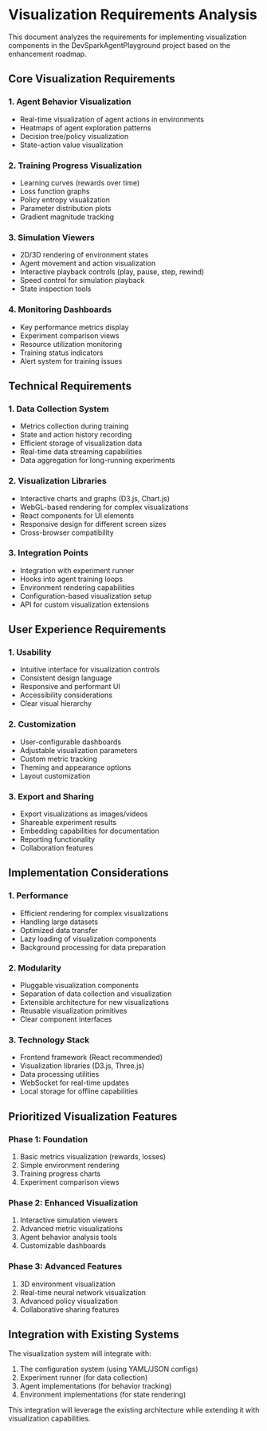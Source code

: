 # Visualization Requirements Analysis

This document analyzes the requirements for implementing visualization components in the DevSparkAgentPlayground project based on the enhancement roadmap.

## Core Visualization Requirements

### 1. Agent Behavior Visualization
- Real-time visualization of agent actions in environments
- Heatmaps of agent exploration patterns
- Decision tree/policy visualization
- State-action value visualization

### 2. Training Progress Visualization
- Learning curves (rewards over time)
- Loss function graphs
- Policy entropy visualization
- Parameter distribution plots
- Gradient magnitude tracking

### 3. Simulation Viewers
- 2D/3D rendering of environment states
- Agent movement and action visualization
- Interactive playback controls (play, pause, step, rewind)
- Speed control for simulation playback
- State inspection tools

### 4. Monitoring Dashboards
- Key performance metrics display
- Experiment comparison views
- Resource utilization monitoring
- Training status indicators
- Alert system for training issues

## Technical Requirements

### 1. Data Collection System
- Metrics collection during training
- State and action history recording
- Efficient storage of visualization data
- Real-time data streaming capabilities
- Data aggregation for long-running experiments

### 2. Visualization Libraries
- Interactive charts and graphs (D3.js, Chart.js)
- WebGL-based rendering for complex visualizations
- React components for UI elements
- Responsive design for different screen sizes
- Cross-browser compatibility

### 3. Integration Points
- Integration with experiment runner
- Hooks into agent training loops
- Environment rendering capabilities
- Configuration-based visualization setup
- API for custom visualization extensions

## User Experience Requirements

### 1. Usability
- Intuitive interface for visualization controls
- Consistent design language
- Responsive and performant UI
- Accessibility considerations
- Clear visual hierarchy

### 2. Customization
- User-configurable dashboards
- Adjustable visualization parameters
- Custom metric tracking
- Theming and appearance options
- Layout customization

### 3. Export and Sharing
- Export visualizations as images/videos
- Shareable experiment results
- Embedding capabilities for documentation
- Reporting functionality
- Collaboration features

## Implementation Considerations

### 1. Performance
- Efficient rendering for complex visualizations
- Handling large datasets
- Optimized data transfer
- Lazy loading of visualization components
- Background processing for data preparation

### 2. Modularity
- Pluggable visualization components
- Separation of data collection and visualization
- Extensible architecture for new visualizations
- Reusable visualization primitives
- Clear component interfaces

### 3. Technology Stack
- Frontend framework (React recommended)
- Visualization libraries (D3.js, Three.js)
- Data processing utilities
- WebSocket for real-time updates
- Local storage for offline capabilities

## Prioritized Visualization Features

### Phase 1: Foundation
1. Basic metrics visualization (rewards, losses)
2. Simple environment rendering
3. Training progress charts
4. Experiment comparison views

### Phase 2: Enhanced Visualization
1. Interactive simulation viewers
2. Advanced metric visualizations
3. Agent behavior analysis tools
4. Customizable dashboards

### Phase 3: Advanced Features
1. 3D environment visualization
2. Real-time neural network visualization
3. Advanced policy visualization
4. Collaborative sharing features

## Integration with Existing Systems

The visualization system will integrate with:
1. The configuration system (using YAML/JSON configs)
2. Experiment runner (for data collection)
3. Agent implementations (for behavior tracking)
4. Environment implementations (for state rendering)

This integration will leverage the existing architecture while extending it with visualization capabilities.
